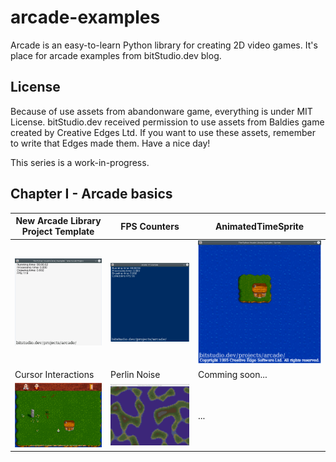 # arcade-examples
Arcade is an easy-to-learn Python library for creating 2D video games. It's place for arcade examples from bitStudio.dev blog.

## License
Because of use assets from abandonware game, everything is under MIT License. bitStudio.dev received permission to use assets from Baldies game created by Creative Edges Ltd. If you want to use these assets, remember to write that Edges made them. Have a nice day!

This series is a work-in-progress.

## Chapter I - Arcade basics

| New Arcade Library Project Template  | FPS Counters | AnimatedTimeSprite |
| ------------- | ------------- | ------------- |
| ![New Arcade Library Project Template](/examples/00_new_arcade_project/new_arcade_project_demo.gif) | ![FPS Counters](/examples/01_frame_rate/frame_rate_demo.gif) | ![AnimatedTimeSprite](/examples/02_sprites/sprites_demo.gif) |
| Cursor Interactions  | Perlin Noise | Comming soon... |
| ![Cursor_Interactions](/examples/03_cursor_interactions/cursor_interactions_demo.gif) | ![Perlin Noise](/examples/04_perlin_noise/perlin_noise_demo.gif) | ... |
